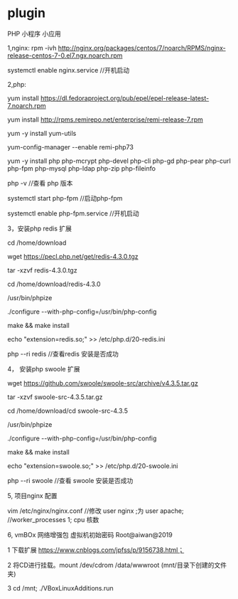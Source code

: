 # plugin
PHP 小程序 小应用

1,nginx:
rpm -ivh http://nginx.org/packages/centos/7/noarch/RPMS/nginx-release-centos-7-0.el7.ngx.noarch.rpm

systemctl enable nginx.service //开机启动

2,php:

yum install https://dl.fedoraproject.org/pub/epel/epel-release-latest-7.noarch.rpm

yum install http://rpms.remirepo.net/enterprise/remi-release-7.rpm

yum -y install yum-utils

yum-config-manager --enable remi-php73

yum -y install php php-mcrypt php-devel php-cli php-gd php-pear php-curl php-fpm php-mysql php-ldap php-zip php-fileinfo 

php -v //查看 php 版本

systemctl start php-fpm //启动php-fpm

systemctl enable php-fpm.service //开机启动

3，安装php redis 扩展

cd /home/download

wget https://pecl.php.net/get/redis-4.3.0.tgz

tar -xzvf redis-4.3.0.tgz

cd /home/download/redis-4.3.0

/usr/bin/phpize

./configure --with-php-config=/usr/bin/php-config

make && make install

echo "extension=redis.so;" >> /etc/php.d/20-redis.ini

php --ri redis //查看redis 安装是否成功

4， 安装php swoole 扩展

wget https://github.com/swoole/swoole-src/archive/v4.3.5.tar.gz

tar -xzvf swoole-src-4.3.5.tar.gz

cd /home/download/cd swoole-src-4.3.5

/usr/bin/phpize

./configure --with-php-config=/usr/bin/php-config

make && make install

echo "extension=swoole.so;" >> /etc/php.d/20-swoole.ini

php --ri swoole //查看 swoole 安装是否成功


5, 项目nginx 配置

vim /etc/nginx/nginx.conf  //修改 user  nginx ;为 user  apache;
//worker_processes  1;  cpu 核数


6, vmBOx 网络增强包 虚拟机初始密码 Root@aiwan@2019

1 下载扩展 https://www.cnblogs.com/jpfss/p/9156738.html；

2 将CD进行挂载。mount /dev/cdrom /data/wwwroot (mnt/目录下创建的文件夹)

3 cd /mnt; ./VBoxLinuxAdditions.run















